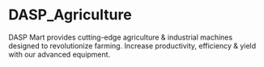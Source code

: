 # DASP_Agriculture
DASP Mart provides cutting-edge agriculture &amp; industrial machines designed to revolutionize farming. Increase productivity, efficiency &amp; yield with our advanced equipment.
